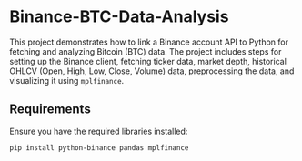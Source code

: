 # Binance-BTC-Data-Analysis

This project demonstrates how to link a Binance account API to Python for fetching and analyzing Bitcoin (BTC) data. The project includes steps for setting up the Binance client, fetching ticker data, market depth, historical OHLCV (Open, High, Low, Close, Volume) data, preprocessing the data, and visualizing it using `mplfinance`.

## Requirements

Ensure you have the required libraries installed:

```bash
pip install python-binance pandas mplfinance
